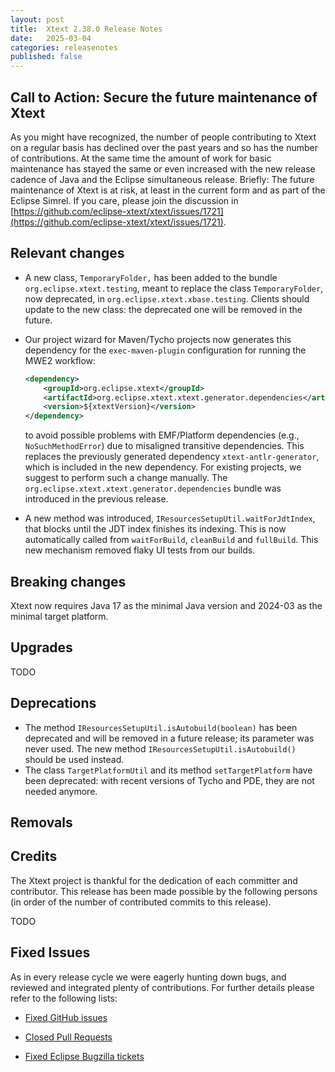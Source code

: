 ```yaml
---
layout: post
title:  Xtext 2.38.0 Release Notes
date:   2025-03-04
categories: releasenotes
published: false
---
```


## Call to Action: Secure the future maintenance of Xtext

As you might have recognized, the number of people contributing to Xtext on a regular basis has declined over the past years and so has the number of contributions. At the same time the amount of work for basic maintenance has stayed the same or even increased with the new release cadence of Java and the Eclipse simultaneous release. Briefly: The future maintenance of Xtext is at risk, at least in the current form and as part of the Eclipse Simrel. If you care, please join the discussion in [https://github.com/eclipse-xtext/xtext/issues/1721](https://github.com/eclipse-xtext/xtext/issues/1721).

## Relevant changes

* A new class, `TemporaryFolder,` has been added to the bundle `org.eclipse.xtext.testing`, meant to replace the class `TemporaryFolder`, now deprecated, in `org.eclipse.xtext.xbase.testing`. Clients should update to the new class: the deprecated one will be removed in the future.
* Our project wizard for Maven/Tycho projects now generates this dependency for the `exec-maven-plugin` configuration for running the MWE2 workflow:

  ```xml
  <dependency>
	  <groupId>org.eclipse.xtext</groupId>
	  <artifactId>org.eclipse.xtext.xtext.generator.dependencies</artifactId>
	  <version>${xtextVersion}</version>
  </dependency>
  ```

  to avoid possible problems with EMF/Platform dependencies (e.g., `NoSuchMethodError`) due to misaligned transitive dependencies.
  This replaces the previously generated dependency `xtext-antlr-generator`, which is included in the new dependency.
  For existing projects, we suggest to perform such a change manually.
  The `org.eclipse.xtext.xtext.generator.dependencies` bundle was introduced in the previous release.
* A new method was introduced, `IResourcesSetupUtil.waitForJdtIndex`, that blocks until the JDT index finishes its indexing. This is now automatically called from `waitForBuild`, `cleanBuild` and `fullBuild`. This new mechanism removed flaky UI tests from our builds. 

## Breaking changes

Xtext now requires Java 17 as the minimal Java version and 2024-03 as the minimal target platform.

## Upgrades

TODO

## Deprecations

- The method `IResourcesSetupUtil.isAutobuild(boolean)` has been deprecated and will be removed in a future release; its parameter was never used. The new method `IResourcesSetupUtil.isAutobuild()` should be used instead.
- The class `TargetPlatformUtil` and its method `setTargetPlatform` have been deprecated: with recent versions of Tycho and PDE, they are not needed anymore.

## Removals

## Credits

The Xtext project is thankful for the dedication of each committer and contributor. This release has been made possible by the following persons (in order of the number of contributed commits to this release).

TODO

## Fixed Issues

As in every release cycle we were eagerly hunting down bugs, and reviewed and integrated plenty of contributions. For further details please refer to the following lists:

* [Fixed GitHub issues](https://github.com/search?utf8=%E2%9C%93&q=is%3Aissue+milestone%3ARelease_2.38+is%3Aclosed+repo%3Aeclipse-xtext%2Fxtext&type=issues&ref=searchresults)

* [Closed Pull Requests](https://github.com/search?utf8=%E2%9C%93&q=is%3Apr+milestone%3ARelease_2.38+is%3Aclosed+repo%3Aeclipse-xtext%2Fxtext&type=pullrequests&ref=searchresults)

* [Fixed Eclipse Bugzilla tickets](https://bugs.eclipse.org/bugs/buglist.cgi?bug_status=RESOLVED&bug_status=VERIFIED&bug_status=CLOSED&classification=Modeling&classification=Tools&columnlist=product%2Ccomponent%2Cassigned_to%2Cbug_status%2Cresolution%2Cshort_desc%2Cchangeddate%2Ckeywords&f0=OP&f1=OP&f3=CP&f4=CP&known_name=Xtext%202.38&list_id=16618269&product=TMF&product=Xtend&query_based_on=Xtext%202.38&query_format=advanced&status_whiteboard=v2.38&status_whiteboard_type=allwordssubstr)
